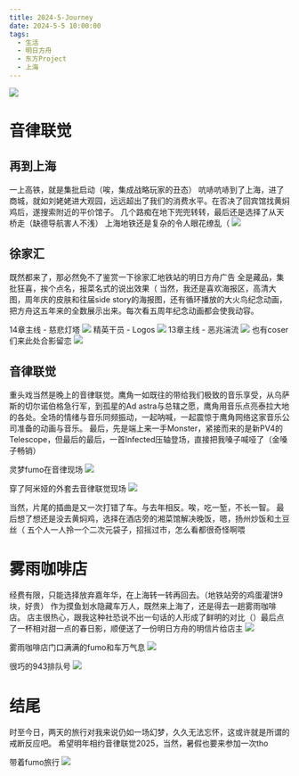 ```yaml
---
title: 2024-5-Journey
date: 2024-5-5 10:00:00
tags: 
  - 生活
  - 明日方舟
  - 东方Project
  - 上海
---
```

![](image/2024-5-Journey/慈悲灯塔.png)
# 音律联觉
## 再到上海
一上高铁，就是集批启动（唉，集成战略玩家的丑态）
吭哧吭哧到了上海，进了商城，就如刘姥姥进大观园，远远超出了我们的消费水平。在否决了回宾馆找黄焖鸡后，遂搜索附近的平价馆子。
几个路痴在地下兜兜转转，最后还是选择了从天桥走（缺德导航害人不浅）
上海地铁还是复杂的令人眼花缭乱（
![](image/2024-5-Journey/IMG_20240505_084046.jpg)

## 徐家汇
既然都来了，那必然免不了鉴赏一下徐家汇地铁站的明日方舟广告
全是藏品，集批狂喜，挨个点名，报菜名式的说出效果（
当然，我还是喜欢海报区，高清大图，周年庆的皮肤和往届side story的海报图，还有循环播放的大火鸟纪念动画，把方舟这五年来的全数展示出来。每次看五周年纪念动画都会使我动容。

14章主线 - 慈悲灯塔
![](image/2024-5-Journey/IMG_20240504_131109.jpg)
精英干员 - Logos
![](image/2024-5-Journey/IMG_20240505_133632.jpg)
13章主线 - 恶兆湍流
![](image/2024-5-Journey/IMG_20240504_130712.jpg)
也有coser们来此处合影留恋
![](image/2024-5-Journey/IMG_20240505_134312.jpg)

## 音律联觉
重头戏当然是晚上的音律联觉。鹰角一如既往的带给我们极致的音乐享受，从乌萨斯的切尔诺伯格急行军，到孤星的Ad astra与总辖之愿，鹰角用音乐点亮泰拉大地的各处。全场的情绪与音乐同频振动，一起呐喊，一起震惊于鹰角网络这家音乐公司准备的动画与音乐。
最后，先是端上来一手Monster，紧接而来的是新PV4的Telescope，但最后的最后，一首Infected压轴登场，直接把我嗓子喊哑了（金嗓子畅销）

灵梦fumo在音律现场
![](image/2024-5-Journey/IMG_20240504_182255.jpg)

穿了阿米娅的外套去音律联觉现场
![](image/2024-5-Journey/IMG_20240505_075152.jpg)

当然，片尾的插曲是又一次打错了车。与去年相反。唉，吃一堑，不长一智。
最后想了想还是没去黄焖鸡，选择在酒店旁的湘菜馆解决晚饭，嗯，扬州炒饭和土豆丝（
五个人一人拎一个二次元袋子，招摇过市，怎么看都很奇怪啊喂

# 雾雨咖啡店
经费有限，只能选择放弃嘉年华，在上海转一转再回去。（地铁站旁的鸡蛋灌饼9块，好贵）
作为摸鱼划水隐藏车万人，既然来上海了，还是得去一趟雾雨咖啡店。
店主很热心，跟我这种社恐说不出一句话的人形成了鲜明的对比（）最后点了一杯相对甜一点的春日影，顺便送了一份明日方舟的明信片给店主
![](image/2024-5-Journey/IMG_20240505_101402.jpg)

雾雨咖啡店门口满满的fumo和车万气息
![](image/2024-5-Journey/IMG_20240505_101349.jpg)

很巧的943排队号
![](image/2024-5-Journey/Image_1714875345406.jpg)

# 结尾
时至今日，两天的旅行对我来说仍如一场幻梦，久久无法忘怀，这或许就是所谓的戒断反应吧。
希望明年相约音律联觉2025，当然，暑假也要来参加一次tho

带着fumo旅行
![](image/2024-5-Journey/Image_1714894366041.jpg)